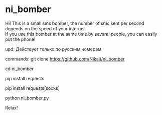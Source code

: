 # ni_bomber
Hi!
This is a small sms bomber,
the number of sms sent per second depends on the speed
of your internet.  
If you use this bomber at the same time by several people, 
you can easily put the phone!

upd:
Действует только по русским номерам

commands:
git clone https://github.com/Nikait/ni_bomber

cd ni_bomber

pip install requests

pip install requests[socks]

python ni_bomber.py

Relax! 
